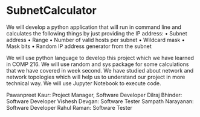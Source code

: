 # SubnetCalculator
We will develop a python application that will run in command line and calculates the following things by just providing the IP address:
•	Subnet address
•	Range
•	Number of valid hosts per subnet
•	Wildcard mask 
•	Mask bits 
•	Random IP address generator from the subnet

We will use python language to develop this project which we have learned in COMP 216. We will use random and sys package for some calculations that we have covered in week second. We have studied about network and network topologies which will help us to understand our project in more technical way. We will use Jupyter Notebook to execute code. 

Pawanpreet Kaur: Project Manager, Software Developer
Dilraj Bhinder: Software Developer
Vishesh Devgan: Software Tester
Sampath Narayanan: Software Developer
Rahul Raman: Software Tester
